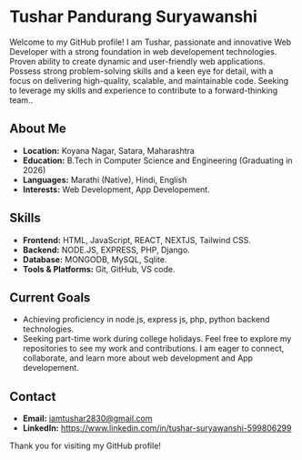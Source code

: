 # Tushar Pandurang Suryawanshi

Welcome to my GitHub profile! I am Tushar, passionate and innovative Web Developer with a strong foundation in web developement technologies. Proven ability to create dynamic and user-friendly web applications. Possess strong problem-solving skills and a keen eye for detail, with a focus on delivering high-quality, scalable, and maintainable code. Seeking to leverage my skills and experience to contribute to a forward-thinking team..

## About Me

- **Location:** Koyana Nagar, Satara, Maharashtra
- **Education:** B.Tech in Computer Science and Engineering (Graduating in 2026)
- **Languages:** Marathi (Native), Hindi, English
- **Interests:** Web Development, App Developement.

## Skills

- **Frontend:** HTML, JavaScript, REACT, NEXTJS, Tailwind CSS.
- **Backend:** NODE.JS, EXPRESS, PHP, Django.
- **Database:** MONGODB, MySQL, Sqlite.
- **Tools & Platforms:** Git, GitHub, VS code.

## Current Goals

- Achieving proficiency in node.js, express js, php, python backend technologies.
- Seeking part-time work during college holidays.
Feel free to explore my repositories to see my work and contributions. I am eager to connect, collaborate, and learn more about web development and App developement.

## Contact

- **Email:** iamtushar2830@gmail.com
- **LinkedIn:** https://www.linkedin.com/in/tushar-suryawanshi-599806299

Thank you for visiting my GitHub profile!
